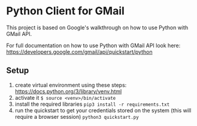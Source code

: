 # Python Client for GMail

This project is based on Google's walkthrough on how to use Python with GMail API.

For full documentation on how to use Python with GMail API look here:
https://developers.google.com/gmail/api/quickstart/python

## Setup
1. create virtual environment using these steps: https://docs.python.org/3/library/venv.html
1. activate it `$ source <venv>/bin/activate`
1. install the required libraries `pip3 install -r requirements.txt`
1. run the quickstart to get your credentials stored on the system (this will require a browser session) `python3 quickstart.py`